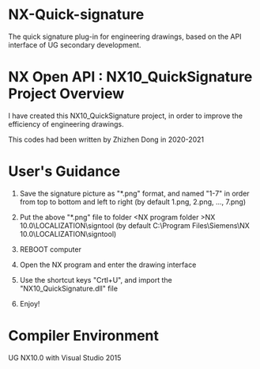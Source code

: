 # NX-Quick-signature
The quick signature plug-in for engineering drawings, based on the API interface of UG secondary development.

# NX Open API : NX10_QuickSignature Project Overview
I have created this NX10_QuickSignature project, in order to improve the efficiency of engineering drawings.



This codes had been written by Zhizhen Dong in 2020-2021

# User's Guidance

1. Save the signature picture as "*.png" format, and named "1-7" in order from top to bottom and left to right
  (by default 1.png, 2.png, ..., 7.png)

2. Put the above "*.png" file to folder &#60;NX program folder &#62;NX 10.0\LOCALIZATION\signtool 
  (by default C:\Program Files\Siemens\NX 10.0\LOCALIZATION\signtool)

3. REBOOT computer

4. Open the NX program and enter the drawing interface

5. Use the shortcut keys "Crtl+U", and import the "NX10_QuickSignature.dll" file

6. Enjoy!


# Compiler Environment
UG NX10.0 with Visual Studio 2015


